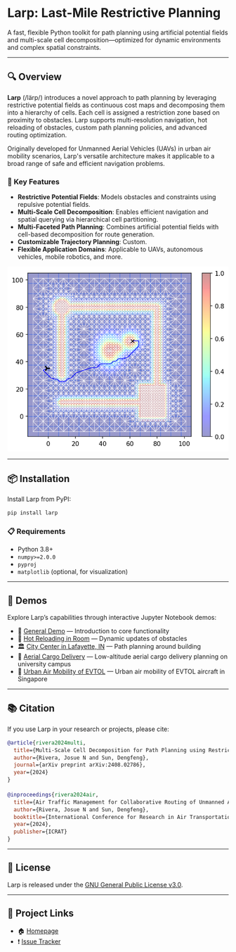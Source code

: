 # Larp: Last-Mile Restrictive Planning

A fast, flexible Python toolkit for path planning using artificial potential fields and multi-scale cell decomposition—optimized for dynamic environments and complex spatial constraints.

---

## 🔍 Overview

**Larp** (/lärp/) introduces a novel approach to path planning by leveraging restrictive potential fields as continuous cost maps and decomposing them into a hierarchy of cells. Each cell is assigned a restriction zone based on proximity to obstacles. Larp supports multi-resolution navigation, hot reloading of obstacles, custom path planning policies, and advanced routing optimization.

Originally developed for Unmanned Aerial Vehicles (UAVs) in urban air mobility scenarios, Larp's versatile architecture makes it applicable to a broad range of safe and efficient navigation problems.

### 🚀 Key Features

- **Restrictive Potential Fields**: Models obstacles and constraints using repulsive potential fields.
- **Multi-Scale Cell Decomposition**: Enables efficient navigation and spatial querying via hierarchical cell partitioning.
- **Multi-Faceted Path Planning**: Combines artificial potential fields with cell-based decomposition for route generation.
- **Customizable Trajectory Planning**: Custom.
- **Flexible Application Domains**: Applicable to UAVs, autonomous vehicles, mobile robotics, and more.

![Route Graph](https://github.com/wzjoriv/Larp/blob/main/docs/imgs/route_graph.png?raw=true)

---

## 📦 Installation

Install Larp from PyPI:

```bash
pip install larp
```

### 📋 Requirements

- Python 3.8+
- `numpy>=2.0.0`
- `pyproj`
- `matplotlib` (optional, for visualization)

---

## 🧪 Demos

Explore Larp’s capabilities through interactive Jupyter Notebook demos:

- 📌 [General Demo](https://github.com/wzjoriv/Larp/blob/main/presentation.ipynb) — Introduction to core functionality  
- 🔁 [Hot Reloading in Room](https://github.com/wzjoriv/Larp/blob/main/docs/demos/Hot%20Reloading%20in%20Room/presentation.ipynb) — Dynamic updates of obstacles
- 🏛️ [City Center in Lafayette, IN](https://github.com/wzjoriv/Larp/blob/main/docs/demos/Lafayette%20Court%20House/presentation.ipynb) — Path planning around building
- 🏫 [Aerial Cargo Delivery](https://github.com/wzjoriv/Larp/blob/main/docs/demos/Aerial%20Cargo%20Delivery/presentation.ipynb) — Low-altitude aerial cargo delivery planning on university campus
- 🛫 [Urban Air Mobility of EVTOL](https://github.com/wzjoriv/Larp/blob/main/docs/demos/Urban%20Air%20Mobility%20of%20EVTOL/presentation.ipynb) — Urban air mobility of EVTOL aircraft in Singapore

---

## 📚 Citation

If you use Larp in your research or projects, please cite:

```bibtex
@article{rivera2024multi,
  title={Multi-Scale Cell Decomposition for Path Planning using Restrictive Routing Potential Fields},
  author={Rivera, Josue N and Sun, Dengfeng},
  journal={arXiv preprint arXiv:2408.02786},
  year={2024}
}

@inproceedings{rivera2024air,
  title={Air Traffic Management for Collaborative Routing of Unmanned Aerial Vehicles via Potential Fields},
  author={Rivera, Josue N and Sun, Dengfeng},
  booktitle={International Conference for Research in Air Transportation},
  year={2024},
  publisher={ICRAT}
}
```

---

## 🪪 License

Larp is released under the [GNU General Public License v3.0](https://www.gnu.org/licenses/gpl-3.0).

---

## 🔗 Project Links

- 🏠 [Homepage](https://github.com/wzjoriv/Larp)
- ❗ [Issue Tracker](https://github.com/wzjoriv/Larp/issues)